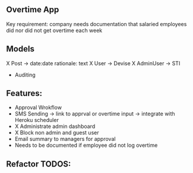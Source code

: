 ## Overtime App

Key requirement: company needs documentation that salaried employees did nor did not get overtime each week

## Models
X Post -> date:date rationale: text
X User -> Devise 
X AdminUser -> STI
- Auditing

## Features:
- Approval Wrokflow
- SMS Sending -> link to apprval or overtime input -> integrate with Heroku scheduler
- X Administrate admin dashboard
- X Block non admin and guest user
- Email summary to managers for approval
- Needs to be documented if employee did not log overtime

## Refactor TODOS:


